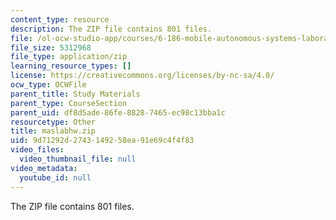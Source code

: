 ```yaml
---
content_type: resource
description: The ZIP file contains 801 files.
file: /ol-ocw-studio-app/courses/6-186-mobile-autonomous-systems-laboratory-january-iap-2005/9d71292d2743149258ea91e69c4f4f83_maslabhw.zip
file_size: 5312968
file_type: application/zip
learning_resource_types: []
license: https://creativecommons.org/licenses/by-nc-sa/4.0/
ocw_type: OCWFile
parent_title: Study Materials
parent_type: CourseSection
parent_uid: df8d5ade-86fe-8828-7465-ec98c13bba1c
resourcetype: Other
title: maslabhw.zip
uid: 9d71292d-2743-1492-58ea-91e69c4f4f83
video_files:
  video_thumbnail_file: null
video_metadata:
  youtube_id: null
---
```

The ZIP file contains 801 files.